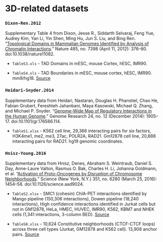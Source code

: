 # 3D-related datasets

### `Dixon-Ren.2012`

Supplementary Table 4 from Dixon, Jesse R., Siddarth Selvaraj, Feng Yue, Audrey Kim, Yan Li, Yin Shen, Ming Hu, Jun S. Liu, and Bing Ren. “[Topological Domains in Mammalian Genomes Identified by Analysis of Chromatin Interactions](http://www.nature.com/nature/journal/v485/n7398/full/nature11082.html).” Nature 485, no. 7398 (April 11, 2012): 376–80. doi:10.1038/nature11082.

- `TableS3.xls` - TAD Domains in mESC, mouse Cortex, hESC, IMR90.

- `TableS4.xls` - TAD Boundaries in mESC, mouse cortex, hESC, IMR90. mm9/hg18. [Source](http://www.nature.com/nature/journal/v485/n7398/extref/nature11082-s3.xls)


### `Heidari-Snyder.2014` 

Supplementary data from Heidari, Nastaran, Douglas H. Phanstiel, Chao He, Fabian Grubert, Fereshteh Jahanbani, Maya Kasowski, Michael Q. Zhang, and Michael P. Snyder. “[Genome-Wide Map of Regulatory Interactions in the Human Genome](http://genome.cshlp.org/content/24/12/1905/suppl/DC1).” Genome Research 24, no. 12 (December 2014): 1905–17. doi:10.1101/gr.176586.114.

- `TableS1.xlsx` - K562 cell line, 29,366 interacting pairs for six factors, H3K4me1, me2, me3, 27ac, POLR2A, RAD21. Gm12878 cell line, 20,888 interacting pairs for RAD21. hg19 genomic coordinates.


### `Hnisz-Young.2016`

Supplementary data from Hnisz, Denes, Abraham S. Weintraub, Daniel S. Day, Anne-Laure Valton, Rasmus O. Bak, Charles H. Li, Johanna Goldmann, et al. “[Activation of Proto-Oncogenes by Disruption of Chromosome Neighborhoods](http://science.sciencemag.org/content/early/2016/03/02/science.aad9024.full).” Science (New York, N.Y.) 351, no. 6280 (March 25, 2016): 1454–58. doi:10.1126/science.aad9024.

- `TableS2.xlsx` - SMC1 (cohesin) ChIA-PET interactions identified by Mango pipeline (150,306 interactions), Dowen pipeline (18,240 interactions), High confidence interactions identified in Jurkat cells but not in GM12878, HeLa, HMEC, HUVEC, IMR90, K562, KBM7 and NHEK cells (1,341 interactions, 3-column BED). [Source](http://science.sciencemag.org/highwire/filestream/675217/field_highwire_adjunct_files/6/aad9024_TableS2_160122.xlsx)

- `TableS8.xlsx` - 10,624 Constitutive neighborhoods (CTCF-CTCF loops) across three cell types (Jurkat, GM12878 and K562 cell). 13,908 anchor pairs. [Source](http://science.sciencemag.org/highwire/filestream/675217/field_highwire_adjunct_files/12/aad9024_TableS8_160122.xlsx)